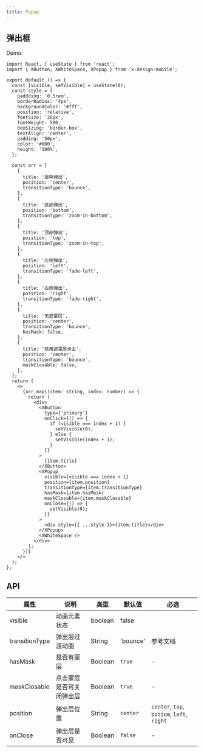 ```yaml
---
title: Popup
---
```


## 弹出框

Demo:

```tsx
import React, { useState } from 'react';
import { XButton, XWhiteSpace, XPopup } from 'x-design-mobile';

export default () => {
  const [visible, setVisible] = useState(0);
  const style = {
    paddding: '0.5rem',
    borderRadius: '4px',
    backgroundColor: '#fff',
    position: 'relative',
    fontSize: '28px',
    fontWeight: 500,
    boxSizing: 'border-box',
    textAlign: 'center',
    padding: '50px',
    color: '#000',
    height: '100%',
  };

  const arr = [
    {
      title: '居中弹出',
      position: 'center',
      transitionType: 'bounce',
    },
    {
      title: '底部弹出',
      position: 'bottom',
      transitionType: 'zoom-in-bottom',
    },
    {
      title: '顶部弹出',
      position: 'top',
      transitionType: 'zoom-in-top',
    },
    {
      title: '左侧弹出',
      position: 'left',
      transitionType: 'fade-left',
    },
    {
      title: '右侧弹出',
      position: 'right',
      transitionType: 'fade-right',
    },
    {
      title: '无遮罩层',
      position: 'center',
      transitionType: 'bounce',
      hasMask: false,
    },
    {
      title: '禁用遮罩层点击',
      position: 'center',
      transitionType: 'bounce',
      maskClosable: false,
    },
  ];
  return (
    <>
      {arr.map((item: string, index: number) => {
        return (
          <div>
            <XButton
              type={'primary'}
              onClick={() => {
                if (visible === index + 1) {
                  setVisible(0);
                } else {
                  setVisible(index + 1);
                }
              }}
            >
              {item.title}
            </XButton>
            <XPopup
              visible={visible === index + 1}
              position={item.position}
              transitionType={item.transitionType}
              hasMask={item.hasMask}
              maskClosable={item.maskClosable}
              onClose={() => {
                setVisible(0);
              }}
            >
              <div style={{ ...style }}>{item.title}</div>
            </XPopup>
            <XWhiteSpace />
          </div>
        );
      })}
    </>
  );
};
```

## API

| 属性           | 说明                     | 类型    | 默认值   | 必选                                       |
| -------------- | ------------------------ | ------- | -------- | ------------------------------------------ |
| visible        | 动画元素状态             | boolean | false    |                                            |
| transitionType | 弹出层过渡动画           | String  | 'bounce' | 参考文档                                   |
| hasMask        | 是否有蒙层               | Boolean | `true`   | -                                          |
| maskClosable   | 点击蒙层是否可关闭弹出层 | Boolean | `true`   | -                                          |
| position       | 弹出层位置               | String  | `center` | `center`, `top`, `bottom`, `left`, `right` |
| onClose        | 弹出层是否可见           | Boolean | `false`  | -                                          |
